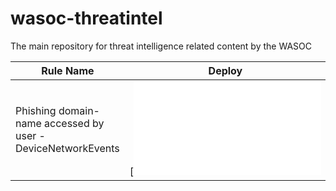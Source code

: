 # wasoc-threatintel

The main repository for threat intelligence related content by the WASOC


| Rule Name | Deploy |
|-|-|
| Phishing domain-name accessed by user - DeviceNetworkEvents | [![Deploy to Azure](https%3A%2F%2Fraw.githubusercontent.com%2Fwagov%2Fwasoc-threatintel%2Frefs%2Fheads%2Fmain%2Fanalytic-rules%2FWASOC-Intelligence-Observed-OfficeActivity-from-known-malicious-IP-address-related-to-phishing.json) |
